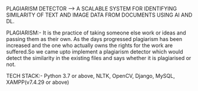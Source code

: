 PLAGIARISM DETECTOR --> A SCALABLE SYSTEM FOR IDENTIFYING SIMILARITY OF TEXT AND IMAGE DATA FROM DOCUMENTS USING AI AND DL.

PLAGIARISM:- It is the practice of taking someone else work or ideas and passing them as their own. As the days progressed plagiarism has been increased and the one who actually owns the rights for the work are suffered.So we came upto implement a plagiarism detector which would detect the similarity in the existing files and says whether it is plagiarised or not.

TECH STACK:- Python 3.7 or above, NLTK, OpenCV, Django, MySQL, XAMPP(v7.4.29 or above)
